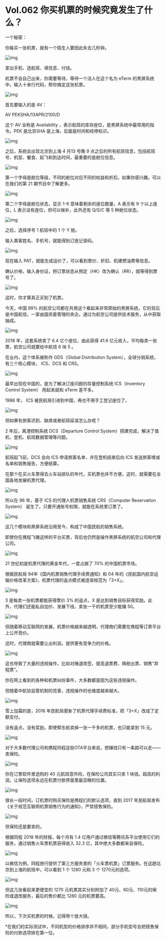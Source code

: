 # Vol.062 你买机票的时候究竟发生了什么？

一个秘密：



你每买一张机票，就有一个陌生人要因此失去几秒钟。



![img](https://mmbiz.qpic.cn/mmbiz_gif/U6yRaDu1NaYqVHSWBFHiaF1Y5bjNwZjkbXf1E7eFo5DaMPHDBBDVWIRPrpW2pt9hFg8G7xLmiby4Lu3JxdaZib39w/640?wx_fmt=gif&tp=webp&wxfrom=5&wx_lazy=1)



拿出手机、选航班、填信息、付钱。



机票不会自己出来，你需要等待，等待一个活人在这个名为 eTerm 的黑屏系统中，输入十来行代码，帮你搞定这张机票。



![img](https://mmbiz.qpic.cn/mmbiz_gif/U6yRaDu1NaYqVHSWBFHiaF1Y5bjNwZjkbxH0gOZjicEiadPSvibib5L1fyEBgZgTOmE7qX4GbPHfJOPwaZU21O93xjw/640?wx_fmt=gif&tp=webp&wxfrom=5&wx_lazy=1)



首先要输入的是 AV：



AV PEKSHA/13APR/2100/D



这个 AV 全称是 Availability ，表示航班的库存座位，是黑屏系统中最常用的指令。PEK 是北京SHA 是上海，后面是时间和经停标识。



![img](https://mmbiz.qpic.cn/mmbiz_gif/U6yRaDu1NaYqVHSWBFHiaF1Y5bjNwZjkbpjgVxoOGBxsaWWGsiaZO5X6h6FG3ph1h2sw0ia2pSUq5Dn6eOq3uG0ZQ/640?wx_fmt=gif&tp=webp&wxfrom=5&wx_lazy=1)



之后，系统会出现北京到上海 4 月13 号晚 9 点之后的所有航班信息，包括航班号、机型、餐食、起飞和到达时间，最重要的是舱位信息。



![img](https://mmbiz.qpic.cn/mmbiz_png/U6yRaDu1NaYqVHSWBFHiaF1Y5bjNwZjkbibbbb8EGRfiaEzCTkNp9tzRcLC6ib1mX4S4G9WZ0YabHiadkDBzPwXq0gQ/640?wx_fmt=png&tp=webp&wxfrom=5&wx_lazy=1&wx_co=1)



第一个字母是舱位等级，不同的舱位对应不同的权益和折扣，如果你感兴趣。可以在我们的第 21 期节目中了解更多。



![img](https://mmbiz.qpic.cn/mmbiz_gif/U6yRaDu1NaYqVHSWBFHiaF1Y5bjNwZjkbz2plqvviaZG6KmmB13ica0ZsFWicmuIPovroHeofP7nveUwQ5buFGJAog/640?wx_fmt=gif&tp=webp&wxfrom=5&wx_lazy=1)



第二个字母是舱位状态，显示 1-9 意味着剩余的座位数量，A 表示有 9 个以上座位，L 表示没有座位，但可以候补，此外还有 Q/S/C 等 5 种舱位状态。



![img](https://mmbiz.qpic.cn/mmbiz_gif/U6yRaDu1NaYqVHSWBFHiaF1Y5bjNwZjkbMV0BXYQGaNwyEWqktLOsJnAAUvg3ia1F7AJlgZg3vpLqfCEBNu316Kg/640?wx_fmt=gif&tp=webp&wxfrom=5&wx_lazy=1)



之后，选择序号 1 航班中的 1 个 Y 舱。



输入乘客姓名、手机号，就能得到订座记录码。



![img](https://mmbiz.qpic.cn/mmbiz_gif/U6yRaDu1NaYqVHSWBFHiaF1Y5bjNwZjkbC6smic3iclnBkEFgH9U0heXTvGwosr970IhvVgPUpmbwlMEKoG2YuSuQ/640?wx_fmt=gif&tp=webp&wxfrom=5&wx_lazy=1)



现在输入 PAT，就能生成运价了，可以看到票价、折扣、机建燃油费等信息。



确认价格，输入身份证，把订票状态从预定（HK）改为确认（RR），就等得到票号了。



![img](https://mmbiz.qpic.cn/mmbiz_gif/U6yRaDu1NaYqVHSWBFHiaF1Y5bjNwZjkboDYP1bszA0KKuPrChzYhv8sicI6CTzibaN9m82Dn2icCrgYOIib6MSJ0kA/640?wx_fmt=gif&tp=webp&wxfrom=5&wx_lazy=1)



这时，你才算真正买到了机票。



今天，中国 99% 的航空公司都在共用这个看起来非常原始的黑屏系统，它的背后是中国航信，一家由国资委管理的央企。通过为航空公司提供技术服务，从中获取抽成。



![img](https://mmbiz.qpic.cn/mmbiz_jpg/U6yRaDu1NaYqVHSWBFHiaF1Y5bjNwZjkbhkBGAdxrG32QoT47ZbCaDF2eXeFPIIN1rCaUMPCWfv0b7ehStvzDYw/640?wx_fmt=jpeg&tp=webp&wxfrom=5&wx_lazy=1&wx_co=1)



2018 年，这套系统卖了 6.4 亿个座位，由此获得 41.6 亿元收入，平均每卖一张票，航空公司就要给中航信 6 块 5 。



在业内，这个体系被称作 GDS（Global Distribution System），全球分销系统，有三个核心模块， ICS、DCS 和 CRS。   



![img](https://mmbiz.qpic.cn/mmbiz_jpg/U6yRaDu1NaYqVHSWBFHiaF1Y5bjNwZjkb6ytCZH7aHDjiaR5plF9VMiaZdLFdXd0ruLDYUoOhxZqI6gicPHzvZZE1A/640?wx_fmt=jpeg&tp=webp&wxfrom=5&wx_lazy=1&wx_co=1)



最早出现在中国的，是为了解决订座问题的存量控制系统  ICS（Inventory Control System）  用起来就和 eTerm 差不多。





1986 年， ICS 被民航局引进到中国，再也不用手工登记座位了。



![img](https://mmbiz.qpic.cn/mmbiz_gif/U6yRaDu1NaYqVHSWBFHiaF1Y5bjNwZjkbhAhXcaQicMD23vhmbWvibwJGeAiaq2a4VTGlScYeTft3xz31WNP0b68vg/640?wx_fmt=gif&tp=webp&wxfrom=5&wx_lazy=1)



但如果有旅客迟到、缺席或者航班延误怎么办呢？



2 年后，离港控制系统 DCS（Departure Control System）搭建完成，解决了值机、登机、航班数据管理等问题。



![img](https://mmbiz.qpic.cn/mmbiz_png/U6yRaDu1NaYqVHSWBFHiaF1Y5bjNwZjkbcmVgV4dibhUjjyibQXCEGolialNXE30AkWibHxSKBW2iag1sc9b2Y4GVn5w/640?wx_fmt=png&tp=webp&wxfrom=5&wx_lazy=1&wx_co=1)



航班起飞前，DCS 会向 ICS 申请旅客名单，并在登机结束后向 ICS 发送旅客增减名单和销售报告，方便结算。



在那个在买火车票得去火车站排队的年代，买机票也并不方便，这时，就需要在全国各地发展机票代理。



![img](https://mmbiz.qpic.cn/mmbiz_gif/U6yRaDu1NaYqVHSWBFHiaF1Y5bjNwZjkbgA8rk6wVkBh8Kru1L7Hc6BNvTvl8iaOuN3ia13DOylvzpyC2icqa4KQ2A/640?wx_fmt=gif&tp=webp&wxfrom=5&wx_lazy=1)



所以在 96 年，基于 ICS 的代理人机票销售系统 CRS（Computer Reservation System） 诞生了。只要开通账号权限，就能在系统里订票了。



![img](https://mmbiz.qpic.cn/mmbiz_gif/U6yRaDu1NaYqVHSWBFHiaF1Y5bjNwZjkbCs3oibREJwoT5v9b93sy4ibDrZ5lmDgpLfS8SUibU0SIdsPsqeGibRXA5g/640?wx_fmt=gif&tp=webp&wxfrom=5&wx_lazy=1)



这几个模块和黑屏系统沿用至今，构成了中国民航的销售系统。





即使你在携程飞猪这样的平台买票，背后也仍然是操作黑屏系统的航空公司和代理公司。



![img](https://mmbiz.qpic.cn/mmbiz_gif/U6yRaDu1NaYqVHSWBFHiaF1Y5bjNwZjkbUgUic3DaQZyp0aUX12Xu0BdpbZYoiamI2PYku6n3e92sxI8C1RpEASZA/640?wx_fmt=gif&tp=webp&wxfrom=5&wx_lazy=1)



21 世纪初是机票代理的黄金年代，一度占据了 70% 的中国机票市场。



根据民航局 94年《国内机票销售代理手续费通知》和 04 年的《民航国内航空运输价格改革方案》，机票代理的返点模式被逐渐规范为「3+X」。



![img](https://mmbiz.qpic.cn/mmbiz_gif/U6yRaDu1NaYqVHSWBFHiaF1Y5bjNwZjkbuYXhQibrkMGzcUNicBqaIJDAAyBak7uZxLqmro2fBXicibUMqgLWK2pmyg/640?wx_fmt=gif&tp=webp&wxfrom=5&wx_lazy=1)



3 是每卖一张机票都能获得票价 3% 的返点，X 是达到销售目标获得奖励。此外，代理们还能私自加价、发展下线，卖张一千的机票至少能赚 50。



![img](https://mmbiz.qpic.cn/mmbiz_jpg/U6yRaDu1NaYqVHSWBFHiaF1Y5bjNwZjkb5lgFyhLbIRSpNgLibctwbxHfxXb0Ex0djpNfhZ4oD7klqyckGicWZuoA/640?wx_fmt=jpeg&tp=webp&wxfrom=5&wx_lazy=1&wx_co=1)



但随着移动互联网的发展，机票价格越来越透明，代理商们需要在携程等订票平台上公开竞价。





这时，代理商就需要让出利润，提供更有竞争力的价格。



![img](https://mmbiz.qpic.cn/mmbiz_gif/U6yRaDu1NaYqVHSWBFHiaF1Y5bjNwZjkbqDygNUibvETtXSbCmOMqSjUuxmozvaYoIqMuk8PPexun7LvEiblYibIXg/640?wx_fmt=gif&tp=webp&wxfrom=5&wx_lazy=1)



这也导致了大量的违规操作，比如对赌退改签、提高退票费、降舱出票、销售“弃程票”。



你在网上看到的各种和机票纠纷事件，大多数都是因为这些违规操作。



但随着中航协监管机制的完善，违规操作的也难度越来越大。



![img](https://mmbiz.qpic.cn/mmbiz_gif/U6yRaDu1NaYqVHSWBFHiaF1Y5bjNwZjkbKaqFUtrtoPc81ECjwtGqiav8Y0sSH4lUyMP0JYM7p0TlLIiaLia744xNw/640?wx_fmt=gif&tp=webp&wxfrom=5&wx_lazy=1)



雪上加霜的是，2016 年民航局更新了机票代理手续费标准，把「3+X」改成了定额支付。





没有返点，没有奖励，即使帮东航卖掉一张一千多的机票，也只能拿到 15 元。



![img](https://mmbiz.qpic.cn/mmbiz_gif/U6yRaDu1NaYqVHSWBFHiaF1Y5bjNwZjkbW4kaAEmjMgIq3CCC9NY5nDE634JBkzHbuMN0TiaKclcHYHQOXc8UZicg/640?wx_fmt=gif&tp=webp&wxfrom=5&wx_lazy=1)



对于大多数代理公司和携程同程这些OTA平台来说，想赚钱只有一条路可以走——卖保险。



![img](https://mmbiz.qpic.cn/mmbiz_gif/U6yRaDu1NaYqVHSWBFHiaF1Y5bjNwZjkbdic0NZtYESmVIn77UvLNrhicrbWc0iamicvRlBaiaEv8fbOUqoTDhMBC1zA/640?wx_fmt=gif&tp=webp&wxfrom=5&wx_lazy=1)



你在订票软件里选购的 40 元航班意外险，在保险公司其实只卖 1 块钱。超高的利润，让保险选项永远在机票付款界面里最显眼的位置。



![img](https://mmbiz.qpic.cn/mmbiz_gif/U6yRaDu1NaYqVHSWBFHiaF1Y5bjNwZjkbISG900hBlqBmXstN0qLBia6d6oEpYaOfUn42cCYLnUyrIr4mlFsT8ag/640?wx_fmt=gif&tp=webp&wxfrom=5&wx_lazy=1)



很长一段时间，订机票时购买保险是携程们的默认选项，直到 2017 年民航局发布《关于规范互联网机票销售行为的通知》，严禁搭售保险。



![img](https://mmbiz.qpic.cn/mmbiz_gif/U6yRaDu1NaYqVHSWBFHiaF1Y5bjNwZjkbDjebVXb7Mkfxa4nw1gibRKgtg8vd82jXXqNcq5WPwTptOAV5p0bMomA/640?wx_fmt=gif&tp=webp&wxfrom=5&wx_lazy=1)



但保险还是要卖的。



根据同程 2018 年的财报，每个月有 1.4 亿用户通过微信等腾讯系平台使用它们的服务，通过销售火车票机票获得收入 32.3 亿，其中绝大多数都来自保险。



![img](https://mmbiz.qpic.cn/mmbiz_gif/U6yRaDu1NaYqVHSWBFHiaF1Y5bjNwZjkbfnPT7QF9HXC5LmaMysKnKCRM1pNUpYU3UCPQHIiatPyrRVaicLOVaUGA/640?wx_fmt=gif&tp=webp&wxfrom=5&wx_lazy=1)



以微信为例，同程旅行提供了第三方服务里的「火车票机票」订票服务。在这趟北京到上海的航班中，可以看到 1 个 1280 元和 3 个 1270元的选项。



![img](https://mmbiz.qpic.cn/mmbiz_gif/U6yRaDu1NaYqVHSWBFHiaF1Y5bjNwZjkbeAN6DXiafWp7f8aWMvGdkgibPkicic03Z9rcT3mdiczRdTr7ibcbtN85rULQ/640?wx_fmt=gif&tp=webp&wxfrom=5&wx_lazy=1)



但这几张看起来更便宜的 1270 元机票其实分别附加了 40元、60元、110元的保险或退改服务，最后的售价都比 1280 元的机票要高。



![img](https://mmbiz.qpic.cn/mmbiz_gif/U6yRaDu1NaYqVHSWBFHiaF1Y5bjNwZjkbyfncZOkX3MiaYgria8SI1sNSq5W0ewEib3Yy86Swic0vwlR58k5Uzaib3Dg/640?wx_fmt=gif&tp=webp&wxfrom=5&wx_lazy=1)



所以，下次买机票的时候，记得带个放大镜。



*在我们的实际测试中，不同机型的价格排序并不相同，部分手机型号会把搭售保险的付款选项排在第一位。
